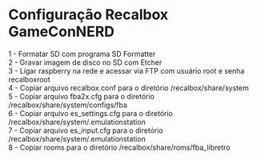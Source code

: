 # Configuração Recalbox GameConNERD


1 - Formatar SD com programa SD Formatter  
2 - Gravar imagem de disco no SD com Etcher  
3 - Ligar raspberry na rede e acessar via FTP com usuário root e senha recalboxroot  
4 - Copiar arquivo recalbox.conf para o diretório /recalbox/share/system  
5 - Copiar arquivo fba2x.cfg para o diretório /recalbox/share/system/configs/fba  
6 - Copiar arquivo es_settings.cfg para o diretório /recalbox/share/system/.emulationstation  
7 - Copiar arquivo es_input.cfg para o diretório /recalbox/share/system/.emulationstation  
8 - Copiar rooms para o diretório /recalbox/share/roms/fba_libretro  

